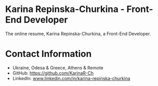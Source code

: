 # Karina Repinska-Churkina - Front-End Developer
The online resume, Karina Repinska-Churkina, a Front-End Developer.

# Contact Information
- Ukraine, Odesa & Greece, Athens & Remote
- GitHub: https://github.com/KarinaR-Ch
- LinkedIn: www.linkedin.com/in/karina-repinska-churkina
